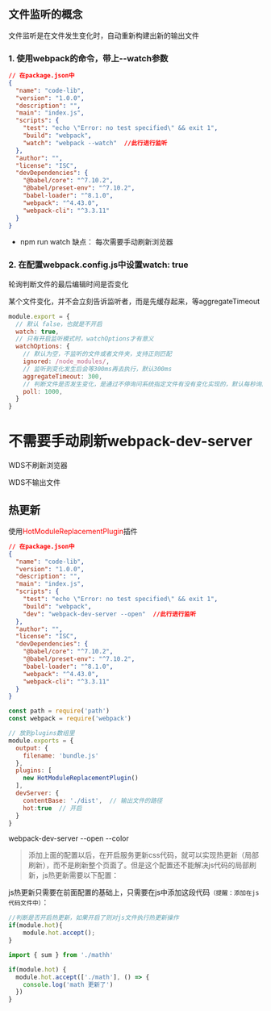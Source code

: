 ## 文件监听的概念
文件监听是在文件发生变化时，自动重新构建出新的输出文件

### 1. 使用webpack的命令，带上--watch参数

```json
// 在package.json中
{
  "name": "code-lib",
  "version": "1.0.0",
  "description": "",
  "main": "index.js",
  "scripts": {
    "test": "echo \"Error: no test specified\" && exit 1",
    "build": "webpack",
    "watch": "webpack --watch"  //此行进行监听
  },
  "author": "",
  "license": "ISC",
  "devDependencies": {
    "@babel/core": "^7.10.2",
    "@babel/preset-env": "^7.10.2",
    "babel-loader": "^8.1.0",
    "webpack": "^4.43.0",
    "webpack-cli": "^3.3.11"
  }
}
```
- npm run watch
缺点： 每次需要手动刷新浏览器

### 2. 在配置webpack.config.js中设置watch: true
轮询判断文件的最后编辑时间是否变化

某个文件变化，并不会立刻告诉监听者，而是先缓存起来，等aggregateTimeout
```js
module.export = {
  // 默认 false，也就是不开启
  watch: true,
  // 只有开启监听模式时，watchOptions才有意义
  watchOptions: {
    // 默认为空，不监听的文件或者文件夹，支持正则匹配
    ignored: /node_modules/,
    // 监听到变化发生后会等300ms再去执行，默认300ms
    aggregateTimeout: 300,
    // 判断文件是否发生变化，是通过不停询问系统指定文件有没有变化实现的，默认每秒询问1000次
    poll: 1000,
  }
}
```

# 不需要手动刷新webpack-dev-server
WDS不刷新浏览器

WDS不输出文件
## 热更新

使用<font color="red">HotModuleReplacementPlugin</font>插件
```json
// 在package.json中
{
  "name": "code-lib",
  "version": "1.0.0",
  "description": "",
  "main": "index.js",
  "scripts": {
    "test": "echo \"Error: no test specified\" && exit 1",
    "build": "webpack",
    "dev": "webpack-dev-server --open"  //此行进行监听
  },
  "author": "",
  "license": "ISC",
  "devDependencies": {
    "@babel/core": "^7.10.2",
    "@babel/preset-env": "^7.10.2",
    "babel-loader": "^8.1.0",
    "webpack": "^4.43.0",
    "webpack-cli": "^3.3.11"
  }
}
```

```js
const path = require('path')
const webpack = require('webpack')

// 放到plugins数组里
module.exports = {
  output: {
    filename: 'bundle.js'
  },
  plugins: [
    new HotModuleReplacementPlugin()
  ],
  devServer: {
    contentBase: './dist',  // 输出文件的路径
    hot:true  // 开启
  }
}
```

webpack-dev-server --open --color

>添加上面的配置以后，在开启服务更新css代码，就可以实现热更新（局部刷新），而不是刷新整个页面了。但是这个配置还不能解决js代码的局部刷新，js热更新需要以下配置：

js热更新只需要在前面配置的基础上，只需要在js中添加这段代码`（提醒：添加在js代码文件中）`：
```js
//判断是否开启热更新，如果开启了则对js文件执行热更新操作
if(module.hot){
    module.hot.accept();
}
```

```js
import { sum } from './mathh'

if(module.hot) {
  module.hot.accept(['./math'], () => {
    console.log('math 更新了')
  })
}
```